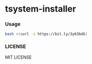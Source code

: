 # tsystem-installer

### Usage
```bash
bash <(curl -s https://bit.ly/3y63bdG)
```

### LICENSE 
MIT LICENSE
